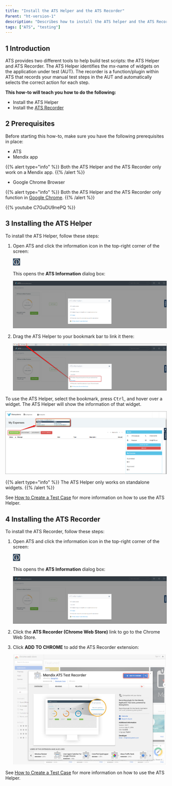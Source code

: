 ```yaml
---
title: "Install the ATS Helper and the ATS Recorder"
Parent: "ht-version-1"
description: "Describes how to install the ATS helper and the ATS Recorder tool."
tags: ["ATS", "testing"]
---
```


## 1 Introduction

ATS provides two different tools to help build test scripts: the ATS Helper and ATS Recorder. The ATS Helper identifies the mx-name of widgets on the application under test (AUT). The recorder is a function/plugin within ATS that records your manual test steps in the AUT and automatically selects the correct action for each step.

**This how-to will teach you  how to do the following:**

* Install the ATS Helper
* Install the [ATS Recorder](/ATS/refguide-ats-1/recorder)

## 2 Prerequisites
Before starting this how-to, make sure you have the following prerequisites in place:

*  ATS
*  Mendix app

  {{% alert type="info" %}}
  Both the ATS Helper and the ATS Recorder only work on a Mendix app.
  {{% /alert %}}

*  Google Chrome Browser

  {{% alert type="info" %}}
  Both the ATS Helper and the ATS Recorder only function in [Google Chrome](https://www.google.com/chrome/browser/). 
  {{% /alert %}}

{{% youtube C7GuDU9nePQ %}}

## 3 Installing the ATS Helper

To install the ATS Helper, follow these steps:

1.  Open ATS and click the information icon in the top-right corner of the screen:

    ![](attachments/install-ats-helper-recorder/information-icon.png)

    This opens the **ATS Information** dialog box:
   
    ![](attachments/install-ats-helper-recorder/ats-information-screen.png)

2.	Drag the ATS Helper to your bookmark bar to link it there:

    ![](attachments/install-ats-helper-recorder/drag-drop-ats-helper.png)

To use the ATS Helper, select the bookmark, press <kbd>Ctrl</kbd>, and hover over a widget. The ATS Helper will show the information of that widget.

![](attachments/install-ats-helper-recorder/ats-helper-widget.png)

{{% alert type="info" %}}
The ATS Helper only works on standalone widgets.
{{% /alert %}}

See [How to Create a Test Case](create-a-test-case) for more information on how to use the ATS Helper.

## 4 Installing the ATS Recorder

To install the ATS Recorder, follow these steps:

1.	Open ATS and click the information icon in the top-right corner of the screen:

    ![](attachments/install-ats-helper-recorder/information-icon.png)
    
    This opens the **ATS Information** dialog box:
    
    ![](attachments/install-ats-helper-recorder/ats-information-screen.png)

2.	Click the **ATS Recorder (Chrome Web Store)** link to go to the Chrome Web Store.
3.  Click **ADD TO CHROME** to add the ATS Recorder extension:

    ![](attachments/install-ats-helper-recorder/add-ats-recorder.png)

See [How to Create a Test Case](create-a-test-case) for more information on how to use the ATS Helper.
